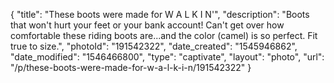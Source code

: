 {
    "title": "These boots were made for W A L K I N'",
    "description": "Boots that won't hurt your feet or your bank account!  Can't get over how comfortable these riding boots are...and the color (camel) is so perfect.  Fit true to size.",
    "photoId": "191542322",
    "date_created": "1545946862",
    "date_modified": "1546466800",
    "type": "captivate",
    "layout": "photo",
    "url": "\/p\/these-boots-were-made-for-w-a-l-k-i-n\/191542322"
}